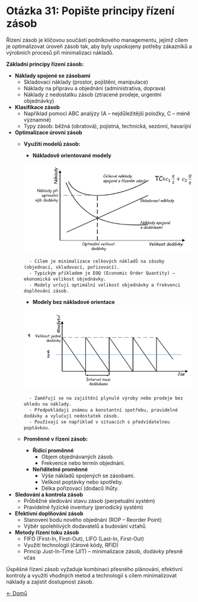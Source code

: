 # Otázka 31: Popište principy řízení zásob

Řízení zásob je klíčovou součástí podnikového managementu, jejímž cílem je optimalizovat úroveň zásob tak, aby byly uspokojeny potřeby zákazníků a výrobních procesů při minimalizaci nákladů.

**Základní principy řízení zásob:**

- **Náklady spojené se zásobami**
    - Skladovací náklady (prostor, pojištění, manipulace)
    - Náklady na přípravu a objednání (administrativa, doprava)
    - Náklady z nedostatku zásob (ztracené prodeje, urgentní objednávky)
- **Klasifikace zásob**
    - Například pomocí ABC analýzy (A – nejdůležitější položky, C – méně významné)
    - Typy zásob: běžná (obratová), pojistná, technická, sezónní, havarijní
- **Optimalizace úrovní zásob**
    - **Využití modelů zásob:**
        - **Nákladově orientované modely**

        ![](../../obr\nakladovy_diagram.png)

            - Cílem je minimalizace celkových nákladů na zásoby (objednací, skladovací, pořizovací).
            - Typickým příkladem je EOQ (Economic Order Quantity) – ekonomická velikost objednávky.
            - Modely určují optimální velikost objednávky a frekvenci doplňování zásob.
        - **Modely bez nákladové orientace**

        ![](../../obr\beznakladovy_diagram.png)

            - Zaměřují se na zajištění plynulé výroby nebo prodeje bez ohledu na náklady.
            - Předpokládají známou a konstantní spotřebu, pravidelné dodávky a vylučují nedostatek zásob.
            - Používají se například v situacích s předvídatelnou poptávkou.
    - **Proměnné v řízení zásob:**
        - **Řídící proměnné**
            - Objem objednávaných zásob.
            - Frekvence nebo termín objednání.
        - **Neřiditelné proměnné**
            - Výše nákladů spojených se zásobami.
            - Velikost poptávky nebo spotřeby.
            - Délka pořizovací (dodací) lhůty.
- **Sledování a kontrola zásob**
    - Průběžné sledování stavu zásob (perpetuální systém)
    - Pravidelné fyzické inventury (periodický systém)
- **Efektivní doplňování zásob**
    - Stanovení bodu nového objednání (ROP – Reorder Point)
    - Výběr spolehlivých dodavatelů a budování vztahů
- **Metody řízení toku zásob**
    - FIFO (First-In, First-Out), LIFO (Last-In, First-Out)
    - Využití technologií (čárové kódy, RFID)
    - Princip Just-In-Time (JIT) – minimalizace zásob, dodávky přesně včas

Úspěšné řízení zásob vyžaduje kombinaci přesného plánování, efektivní kontroly a využití vhodných metod a technologií s cílem minimalizovat náklady a zajistit dostupnost zásob.

[<- Domů](../../README.md)